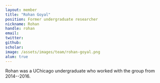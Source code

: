 ```yaml
---
layout: member
title: "Rohan Goyal"
position: Former undergraduate researcher
nickname: Rohan
handle: rohan
email: 
twitter: 
github: 
scholar: 
image: /assets/images/team/rohan-goyal.png
alum: true
---
```

Rohan was a UChicago undergraduate who worked with the group from 2014--2016.